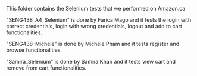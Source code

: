This folder contains the Selenium tests that we performed on Amazon.ca

"SENG438_A4_Selenium" is done by Farica Mago and it tests the login with correct credentials, login with wrong credentials, logout and add to cart functionalities. 

"SENG438-Michele" is done by Michele Pham and it tests register and browse functionalities.

"Samira_Selenium" is done by Samira Khan and it tests view cart and remove from cart functionalities. 

